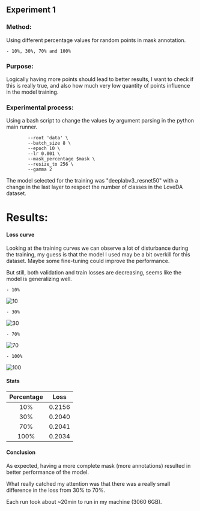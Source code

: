 ## Experiment 1
### Method: 
Using different percentage values for random points in mask annotation.

    - 10%, 30%, 70% and 100%

### Purpose: 
Logically having more points should lead to better results, I want to check if this is really true, and also how much very low quantity of points influence in the model training. 

### Experimental process: 
Using a bash script to change the values by argument parsing in the python main runner.

```
        --root 'data' \
        --batch_size 8 \
        --epoch 10 \
        --lr 0.001 \
        --mask_percentage $mask \
        --resize_to 256 \
        --gamma 2
```

The model selected for the training was "deeplabv3_resnet50" with a change in the last layer to respect the number of classes in the LoveDA dataset. 

# Results: 

#### Loss curve

Looking at the training curves we can observe a lot of disturbance during the training, my guess is that the model I used may be a bit overkill for this dataset. Maybe some fine-tuning could improve the performance. 

But still, both validation and train losses are decreasing, seems like the model is generalizing well. 

    - 10% 

![10](https://i.imgur.com/HdFHnjj.png)

    - 30% 

![30](https://i.imgur.com/UAUfH8z.png)
    
    - 70% 

![70](https://i.imgur.com/X7DCGrm.png)

    - 100% 
    
![100](https://i.imgur.com/X7DCGrm.png)

#### Stats 

| Percentage | Loss    | 
| :---:   | :---: | 
| 10%  | 0.2156   |  
| 30% | 0.2040   |   
| 70% | 0.2041   |
| 100% | 0.2034   | 

#### Conclusion

As expected, having a more complete mask (more annotations) resulted in better performance of the model. 

What really catched my attention was that there was a really small difference in the loss from 30% to 70%. 

Each run took about ~20min to run in my machine (3060 6GB). 





